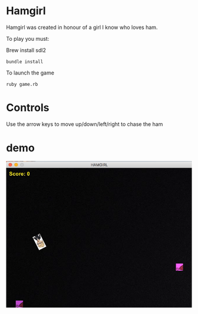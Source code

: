 # Hamgirl

Hamgirl was created in honour of a girl I know who loves ham.

To play you must:

Brew install sdl2
```
bundle install
```
To launch the game
```
ruby game.rb
```

# Controls
Use the arrow keys to move up/down/left/right to chase the ham

# demo

![demo.gif](https://github.com/ScottGledhill/hamgirl/blob/master/media/demo.gif)

